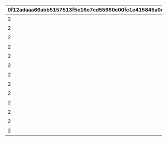 |0f12adaaa66abb5157513f5e16e7cd55960c00fc1e415845a0d590311c778624|cbaf152404ca24f1ef5b5010aaa3232ed895c0572801d6a00217237f18ada626|133d0a34c52001416de97d968105cae027049f69f1ba58720b10235f1f7e1d9b|27f306d05ae84f0e162f752420a70a506260052c379336659c2e067068f3103e|b7bde490c10ef536a79b306037a1d6a29eb002e4740eb0b22af4ebe0ea50f9bf|4ba53d620e7cd10cf0f687fbc6916fec0402ff1c2f35fb3a9f06ca62167d63bb|e8de3fb91b0514da6d0c2aea5ae8d69e165d59dcd4ef0978de0f735039b4a3a5|47cbf98ce76222cc18525903337b4511eccd525bc549a7c42413f369401719f3|2a5b0edb9ef7d48639be09e27af505f2411f0a3df5bbabb8e762102b1eadd2fb|e13ccb482bb66f2e3febf50be8ee6483615cd5f41832c26b5fb8d5be4f1e4c78|874598926fd60988dec4449ca9f9bb30708f143b04ea4fb7304ea2079fd59a72|8dd9508e800dc3bd1c1482b7408f0c82c04ef3d29b6d2ed618f7fb9b9818cf46|
| --- | --- | --- | --- | --- | --- | --- | --- | --- | --- | --- | --- |
|2|80001_3|1|1|0|80001_1|1|80001|24005|80001_2|80000|★3確定 アニメガチャチケット （プリンセスコネクト！Re:Dive 1）|
|2|80002_3|1|1|0|80002_1|1|80002|24006|80002_2|80000|★3確定 アニメガチャチケット （プリンセスコネクト！Re:Dive 2）|
|2|80003_3|1|1|0|80003_1|1|80003|24007|80003_2|80000|★3確定 アニメガチャチケット （プリンセスコネクト！Re:Dive 3）|
|2|80004_3|1|1|0|80004_1|1|80004|24008|80004_2|80000|★3確定 アニメガチャチケット （プリンセスコネクト！Re:Dive 4）|
|2|80005_3|1|1|0|80005_1|1|80005|24009|80005_2|80000|★3確定 プリコネフェス記念ガチャチケット|
|2|80006_3|1|1|0|80006_1|1|80006|24010|80006_2|80000|★3確定 プリコネフェス2022記念ガチャチケット|
|2|80007_3|1|1|0|80007_1|1|80007|24011|80007_2|80000|★3確定アニメガチャチケット プリンセスコネクト！Re:Dive Season2 1|
|2|80008_3|1|1|0|80008_1|1|80008|24012|80008_2|80000|★3確定アニメガチャチケット プリンセスコネクト！Re:Dive Season2 2|
|2|80009_3|1|1|0|80009_1|1|80009|24013|80009_2|80000|★3確定アニメガチャチケット プリンセスコネクト！Re:Dive Season2 3|
|2|80010_3|1|1|0|80010_1|1|80010|24014|80010_2|80000|★3確定 プリコネフェス2023記念ガチャチケット|
|2|80011_3|1|1|0|80011_1|1|80011|24015|80011_2|80000|★3確定 5周年記念ガチャチケット|
|2|80012_3|1|1|0|80012_1|1|80012|24016|80012_2|80000|★3確定 スタートダッシュガチャチケット|
|2|80013_3|1|1|0|80013_1|1|80013|24017|80013_2|80000|★3確定 プリコネフェス2024記念ガチャチケット|